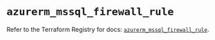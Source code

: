 # `azurerm_mssql_firewall_rule`

Refer to the Terraform Registry for docs: [`azurerm_mssql_firewall_rule`](https://registry.terraform.io/providers/hashicorp/azurerm/4.22.0/docs/resources/mssql_firewall_rule).
